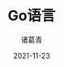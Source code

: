 ---
date: 2021-11-23
description: ""
image: "images/recommend_site/xingyouji.jpg"
title: "Go语言"
author: 诸葛青
authorEmoji: 🎅
pinned: false
tags:
- 
series:
-   
---